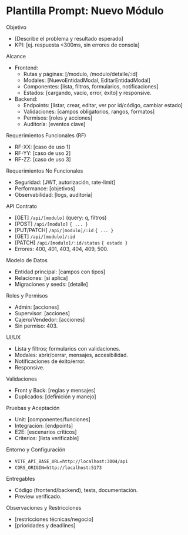 # Plantilla Prompt: Nuevo Módulo

Objetivo
- [Describe el problema y resultado esperado]
- KPI: [ej. respuesta <300ms, sin errores de consola]

Alcance
- Frontend:
  - Rutas y páginas: [/modulo, /modulo/detalle/:id]
  - Modales: [NuevoEntidadModal, EditarEntidadModal]
  - Componentes: [lista, filtros, formularios, notificaciones]
  - Estados: [cargando, vacío, error, éxito] y responsive.
- Backend:
  - Endpoints: [listar, crear, editar, ver por id/código, cambiar estado]
  - Validaciones: [campos obligatorios, rangos, formatos]
  - Permisos: [roles y acciones]
  - Auditoría: [eventos clave]

Requerimientos Funcionales (RF)
- RF-XX: [caso de uso 1]
- RF-YY: [caso de uso 2]
- RF-ZZ: [caso de uso 3]

Requerimientos No Funcionales
- Seguridad: [JWT, autorización, rate-limit]
- Performance: [objetivos]
- Observabilidad: [logs, auditoría]

API Contrato
- [GET] `/api/[modulo]` (query: q, filtros)
- [POST] `/api/[modulo]` `{ ... }`
- [PUT/PATCH] `/api/[modulo]/:id` `{ ... }`
- [GET] `/api/[modulo]/:id`
- [PATCH] `/api/[modulo]/:id/status` `{ estado }`
- Errores: 400, 401, 403, 404, 409, 500.

Modelo de Datos
- Entidad principal: [campos con tipos]
- Relaciones: [si aplica]
- Migraciones y seeds: [detalle]

Roles y Permisos
- Admin: [acciones]
- Supervisor: [acciones]
- Cajero/Vendedor: [acciones]
- Sin permiso: 403.

UI/UX
- Lista y filtros; formularios con validaciones.
- Modales: abrir/cerrar, mensajes, accesibilidad.
- Notificaciones de éxito/error.
- Responsive.

Validaciones
- Front y Back: [reglas y mensajes]
- Duplicados: [definición y manejo]

Pruebas y Aceptación
- Unit: [componentes/funciones]
- Integración: [endpoints]
- E2E: [escenarios críticos]
- Criterios: [lista verificable]

Entorno y Configuración
- `VITE_API_BASE_URL=http://localhost:3004/api`
- `CORS_ORIGIN=http://localhost:5173`

Entregables
- Código (frontend/backend), tests, documentación.
- Preview verificado.

Observaciones y Restricciones
- [restricciones técnicas/negocio]
- [prioridades y deadlines]